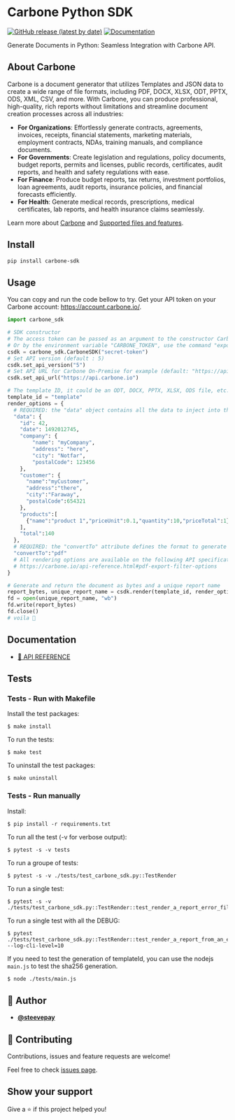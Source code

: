 # Carbone Python SDK

[![GitHub release (latest by date)](https://img.shields.io/github/v/release/carboneio/carbone-sdk-python?style=for-the-badge&logo=python)](https://pypi.org/project/carbone-sdk)
[![Documentation](https://img.shields.io/badge/documentation-yes-brightgreen.svg?style=for-the-badge)](./API-REFERENCE.md)

Generate Documents in Python: Seamless Integration with Carbone API.

## About Carbone

Carbone is a document generator that utilizes Templates and JSON data to create a wide range of file formats, including PDF, DOCX, XLSX, ODT, PPTX, ODS, XML, CSV, and more. With Carbone, you can produce professional, high-quality, rich reports without limitations and streamline document creation processes across all industries:
- **For Organizations**: Effortlessly generate contracts, agreements, invoices, receipts, financial statements, marketing materials, employment contracts, NDAs, training manuals, and compliance documents.
- **For Governments**: Create legislation and regulations, policy documents, budget reports, permits and licenses, public records, certificates, audit reports, and health and safety regulations with ease.
- **For Finance**: Produce budget reports, tax returns, investment portfolios, loan agreements, audit reports, insurance policies, and financial forecasts efficiently.
- **For Health**: Generate medical records, prescriptions, medical certificates, lab reports, and health insurance claims seamlessly.

Learn more about [Carbone](https://carbone.io) and [Supported files and features](https://carbone.io/documentation.html#supported-files-and-features-list).

## Install

```sh
pip install carbone-sdk
```

## Usage

You can copy and run the code bellow to try.
Get your API token on your Carbone account: https://account.carbone.io/.

```python
import carbone_sdk

# SDK constructor
# The access token can be passed as an argument to the constructor CarboneSDK
# Or by the environment variable "CARBONE_TOKEN", use the command "export CARBONE_TOKEN=secret-token"
csdk = carbone_sdk.CarboneSDK("secret-token")
# Set API version (default : 5)
csdk.set_api_version("5")
# Set API URL for Carbone On-Premise for example (default: "https://api.carbone.io")
csdk.set_api_url("https://api.carbone.io")

# The template ID, it could be an ODT, DOCX, PPTX, XLSX, ODS file, etc...
template_id = "template"
render_options = {
  # REQUIRED: the "data" object contains all the data to inject into the template
  "data": {
    "id": 42,
    "date": 1492012745,
    "company": {
        "name": "myCompany",
        "address": "here",
        "city": "Notfar",
        "postalCode": 123456
    },
    "customer": {
      "name":"myCustomer",
      "address":"there",
      "city":"Faraway",
      "postalCode":654321
    },
    "products":[
      {"name":"product 1","priceUnit":0.1,"quantity":10,"priceTotal":1}
    ],
    "total":140
  },
  # REQUIRED: the "convertTo" attribute defines the format to generate or convert
  "convertTo":"pdf"
  # All rendering options are available on the following API specification:
  # https://carbone.io/api-reference.html#pdf-export-filter-options
}

# Generate and return the document as bytes and a unique report name
report_bytes, unique_report_name = csdk.render(template_id, render_options)
fd = open(unique_report_name, "wb")
fd.write(report_bytes)
fd.close()
# voila 🎉
```
## Documentation

- [🔖 API REFERENCE](./API-REFERENCE.md)

## Tests

### Tests - Run with Makefile
Install the test packages:
```shell
$ make install
```
To run the tests:
```shell
$ make test
```
To uninstall the test packages:
```shell
$ make uninstall
```

### Tests - Run manually
Install:
```
$ pip install -r requirements.txt
```

To run all the test (-v for verbose output):
```shell
$ pytest -s -v tests
```

To run a groupe of tests:
```shell
$ pytest -s -v ./tests/test_carbone_sdk.py::TestRender
```

To run a single test:
```shell
$ pytest -s -v ./tests/test_carbone_sdk.py::TestRender::test_render_a_report_error_file_missing
```

To run a single test with all the DEBUG:
```
$ pytest ./tests/test_carbone_sdk.py::TestRender::test_render_a_report_from_an_existing_template_id --log-cli-level=10
```
If you need to test the generation of templateId, you can use the nodejs `main.js` to test the sha256 generation.
```bash
$ node ./tests/main.js
```

## 👤 Author

- [**@steevepay**](https://github.com/steevepay)

## 🤝 Contributing

Contributions, issues and feature requests are welcome!

Feel free to check [issues page](https://github.com/carboneio/carbone-sdk-python/issues).

## Show your support

Give a ⭐️ if this project helped you!